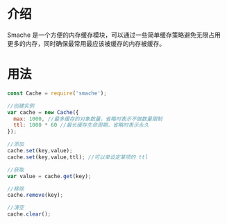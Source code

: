 # 介绍 
Smache 是一个方便的内存缓存模块，可以通过一些简单缓存策略避免无限占用更多的内存，同时确保最常用最应该被缓存的内存被缓存。

# 用法

```js
const Cache = require('smache');

//创建实例
var cache = new Cache({
  max: 1000, //最多缓存的对象数量，省略时表示不做数量限制
  ttl: 1000 * 60 //最长缓存生命周期，省略时表示永久
});

//添加
cache.set(key,value);
cache.set(key,value,ttl); //可以单设定某项的 ttl

//获取
var value = cache.get(key);

//移除
cache.remove(key);

//清空
cache.clear();

```